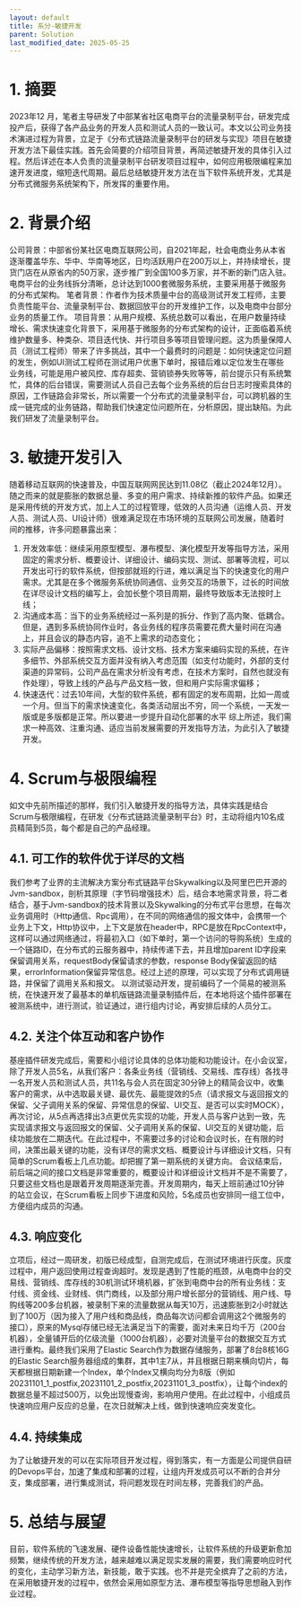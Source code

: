 ```yaml
---
layout: default
title: 系分-敏捷开发
parent: Solution
last_modified_date: 2025-05-25
---
```


# 1. 摘要

2023年12
月，笔者主导研发了中部某省社区电商平台的流量录制平台，研发完成投产后，获得了各产品业务的开发人员和测试人员的一致认可。本文以公司业务技术演进过程为背景，立足于《分布式链路流量录制平台的研发与实现》项目在敏捷开发方法下最佳实践。首先会简要的介绍项目背景，再简述敏捷开发的具体引入过程。然后详述在本人负责的流量录制平台研发项目过程中，如何应用极限编程来加速开发进度，缩短迭代周期。最后总结敏捷开发方法在当下软件系统开发，尤其是分布式微服务系统架构下，所发挥的重要作用。

# 2. 背景介绍

公司背景：中部省份某社区电商互联网公司，自2021年起，社会电商业务从本省逐渐覆盖华东、华中、华南等地区，日均活跃用户在200万以上，并持续增长，提货门店在从原省内的50万家，逐步推广到全国100多万家，并不断的新门店入驻。电商平台的业务线拆分清晰，总计达到1000套微服务系统，主要采用基于微服务的分布式架构。
笔者背景：作者作为技术质量中台的高级测试开发工程师，主要负责性能平台、流量录制平台、数据回放平台的开发维护工作，以及电商中台部分业务的质量工作。
项目背景：从用户规模、系统总数可以看出，在用户数量持续增长、需求快速变化背景下，采用基于微服务的分布式架构的设计，正面临着系统维护数量多、种类杂、项目迭代快、并行项目多等项目管理问题。这为质量保障人员（测试工程师）带来了许多挑战，其中一个最费时的问题是：如何快速定位问题的发生，例如UI测试工程师在测试用户优惠下单时，报错后难以定位发生在哪些业务线，可能是用户被风控、库存超卖、营销锁券失败等等，前台提示只有系统繁忙，具体的后台错误，需要测试人员自己去每个业务系统的后台日志时搜索具体的原因，工作链路会非常长，所以需要一个分布式的流量录制平台，可以跨机器的生成一链完成的业务链路，帮助我们快速定位问题所在，分析原因，提出缺陷。为此我们研发了流量录制平台。

# 3. 敏捷开发引入

随着移动互联网的快速普及，中国互联网网民达到11.08亿（截止2024年12月）。随之而来的就是膨胀的数据总量、多变的用户需求、持续新推的软件产品。如果还是采用传统的开发方式，加上人工的过程管理，低效的人员沟通（运维人员、开发人员、测试人员、UI设计师）很难满足现在市场环境的互联网公司发展，随着时间的推移，许多问题暴露出来：

1. 开发效率低：继续采用原型模型、瀑布模型、演化模型开发等指导方法，采用固定的需求分析、概要设计、详细设计、编码实现、测试、部署等流程，可以开发出可行的软件系统，但按部就班的行进，难以满足当下的快速变化的用户需求。尤其是在多个微服务系统协同通信、业务交互的场景下，过长的时间放在详尽设计文档的编写上，会加长整个项目周期，最终导致版本无法按时上线；
2. 沟通成本高：当下的业务系统经过一系列是的拆分、作到了高内聚、低耦合。但是，遇到多系统协同作业时，各业务线的程序员需要花费大量时间在沟通上，并且会议的静态内容，追不上需求的动态变化；
3. 实际产品偏移：按照需求文档、设计文档、技术方案来编码实现的系统，在许多细节、外部系统交互方面并没有纳入考虑范围（如支付功能时，外部的支付渠道的异常码，公司产品在需求分析没有考虑，在技术方案时，自然也就没有作处理），导致上线的产品与产品文档一致，但和用户实际需求偏移；
4. 快速迭代：过去10年间，大型的软件系统，都有固定的发布周期，比如一周或一个月。但当下的需求快速变化，各类活动层出不穷，同一个系统，一天发一版或是多版都是正常。所以要进一步提升自动化部署的水平
   综上所述，我们需求一种高效、注重沟通、适应当前发展需要的开发指导方法，为此引入了敏捷开发。

# 4. Scrum与极限编程

如文中先前所描述的那样，我们引入敏捷开发的指导方法，具体实践是结合Scrum与极限编程，在研发《分布式链路流量录制平台》时，主动将组内10名成员精简到5员，每个都是自己的产品经理。

## 4.1. 可工作的软件优于详尽的文档

我们参考了业界的主流解决方案分布式链路平台Skywalking以及阿里巴巴开源的Jvm-sandbox，剖析其原理（字节码增强技术）后，结合本地需求背景，将二者结合，基于Jvm-sandbox的技术背景以及Skywalking的分布式平台思想，在每次业务调用时（Http通信、Rpc调用），在不同的网络通信的报文体中，会携带一个业务上下文，Http协议中，上下文是放在header中，RPC是放在RpcContext中，这样可以通过网络通过，将最初入口（如下单时，第一个访问的导购系统）生成的一个链路ID，在分布式的云服务器中，持续传递下去，并且增加parent
ID字段来保留调用关系，requestBody保留请求的参数，response
Body保留返回的结果，errorInformation保留异常信息。经过上述的原理，可以实现了分布式调用链路，并保留了调用关系和报文。
以测试驱动开发，提前编码了一个简易的被测系统，在快速开发了最基本的单机版链路流量录制插件后，在本地将这个插件部署在被测系统中，进行测试，验证通过，进行组内讨论，再安排后续的人员分工。

## 4.2. 关注个体互动和客户协作

基座插件研发完成后，需要和小组讨论具体的总体功能和功能设计。在小会议室，除了开发人员5名，从我们客户：各条业务线（营销线、交易线、库存线）各找寻一名开发人员和测试人员，共11名与会人员在固定30分钟上的精简会议中，收集客户的需求，从中选取最关键、最优先、最能提效的5点（请求报文与返回报文的保留、父子调用关系的保留、异常信息的保留、UI交互、是否可以实时MOCK），再次讨论，从5点再选择出3点更优先实现的功能，开发人员与客户达到一致，先实现请求报文与返回报文的保留、父子调用关系的保留、UI交互的关键功能，后续功能放在二期迭代。在此过程中，不需要过多的讨论和会议时长，在有限的时间，决策出最关键的功能，没有详尽的需求文档、概要设计与详细设计文档，只有简单的Scrum看板上几点功能。却把握了第一期系统的关键方向。
会议结束后，前后端之间的接口文档是非常重要的，概要设计和详细设计文档并不是不需要了，只要这些文档也是跟着开发周期逐渐完善。开发周期内，每天上班前通过10分钟的站立会议，在Scrum看板上同步下进度和风险，5名成员也安排同一组工位中，方便组内成员的沟通。

## 4.3. 响应变化

立项后，经过一周研发，初版已经成型，自测完成后，在测试环境进行灰度。灰度过程中，用户返回使用过程查询超时。发现是遇到了性能的瓶颈，从电商中台的交易线、营销线、库存线的30机测试环境机器，扩张到电商中台的所有业务线：支付线、资金线、业财线、供门商线，以及部分用户增长部分的营销线、用户线、导购线等200多台机器，被录制下来的流量数据从每天10万，迅速膨胀到2小时就达到了100万（因为接入了用户线和商品线，商品每次访问都会调用这2个微服务的接口），原来的Mysql存储已经无法满足当下的需要，面对未来日均千万（200台机器），全量铺开后的亿级流量（1000台机器），必要对流量平台的数据交互方式进行重构。最终我们采用了Elastic
Search作为数据存储服务，部署了8台8核16G的Elastic
Search服务器组成的集群，其中1主7从，并且根据日期来横向切片，每天都根据日期新建一个Index，单个Index又横向均分为8版（例如20231101_1_postfix,20231101_2_postfix,20231101_3_postfix），让每个index的数据总量不超过500万，以免出现慢查询，影响用户使用。在此过程中，小组成员快速响应用户反应的总量，在次日就解决上线，做到快速响应突发变化。

## 4.4. 持续集成

为了让敏捷开发的可以在实际项目开发过程，得到落实，有一方面是公司提供自研的Devops平台，加速了集成和部署的过程，让组内开发成员可以不断的合并分支，集成部署，进行集成测试，将问题发现在时间左移，完善我们的产品。

# 5. 总结与展望

目前，软件系统的飞速发展、硬件设备性能快速增长，让软件系统的升级更新愈加频繁，继续传统的开发方法，越来越难以满足现实发展的需要，我们需要响应时代的变化，主动学习新方法，新技能，敢于实践。也不并是完全摈弃了之前的方法，在采用敏捷开发的过程中，依然会采用如原型方法、瀑布模型等指导思想融入到作业过程。
